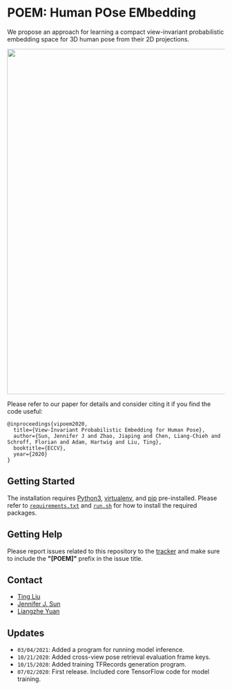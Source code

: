 # **POEM**: Human **PO**se **EM**bedding

We propose an approach for learning a compact view-invariant probabilistic
embedding space for 3D human pose from their 2D projections.

<p align="center">
  <img src="doc/fig/manifold.png" width=800></br>
</p>

Please refer to our paper for details and consider citing it if you find the
code useful:

```
@inproceedings{vipoem2020,
  title={View-Invariant Probabilistic Embedding for Human Pose},
  author={Sun, Jennifer J and Zhao, Jiaping and Chen, Liang-Chieh and Schroff, Florian and Adam, Hartwig and Liu, Ting},
  booktitle={ECCV},
  year={2020}
}
```

## Getting Started
The installation requires [Python3](https://www.python.org/), [virtualenv](https://virtualenv.pypa.io/), and [pip](https://pip.pypa.io/) pre-installed.
Please refer to [`requirements.txt`](https://github.com/google-research/google-research/blob/master/poem/requirements.txt) and
[`run.sh`](https://github.com/google-research/google-research/blob/master/poem/run.sh)
for how to install the required packages.

## Getting Help
Please report issues related to this repository to the [tracker](https://github.com/google-research/google-research/issues) and make sure to
include the **"[POEM]"** prefix in the issue title.

## Contact
- [Ting Liu](https://github.com/tingliu)
- [Jennifer J. Sun](https://github.com/jenjsun)
- [Liangzhe Yuan](https://github.com/yuanliangzhe)

## Updates
- `03/04/2021`: Added a program for running model inference.
- `10/21/2020`: Added cross-view pose retrieval evaluation frame keys.
- `10/15/2020`: Added training TFRecords generation program.
- `07/02/2020`: First release. Included core TensorFlow code for model training.
